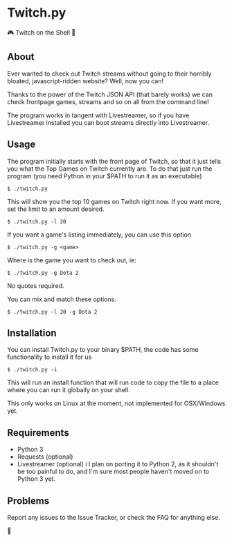 Twitch.py
=========

:video_game: Twitch on the Shell :toilet:

## About

Ever wanted to check out Twitch streams without going to their horribly 
bloated, javascript-ridden website? Well, now you can!

Thanks to the power of the Twitch JSON API (that barely works) we can 
check frontpage games, streams and so on all from the command line!

The program works in tangent with Livestreamer, so if you have Livestreamer 
installed you can boot streams directly into Livestreamer.

## Usage

The program initially starts with the front page of Twitch, so that it just 
tells you what the Top Games on Twitch currently are. To do that just run the 
program (you need Python in your $PATH to run it as an executable)
```
$ ./twitch.py
```

This will show you the top 10 games on Twitch right now. If you want more, 
set the limit to an amount desired.
```
$ ./twitch.py -l 20
```

If you want a game's listing immediately, you can use this option
```
$ ./twitch.py -g <game>
```

Where <game> is the game you want to check out, ie:
```
$ ./twitch.py -g Dota 2
```
No quotes required.

You can mix and match these options.
```
$ ./twitch.py -l 20 -g Dota 2
```

## Installation

You can install Twitch.py to your binary $PATH, the code has some functionality
to install it for us
```
$ ./twitch.py -i
```
This will run an install function that will run code to copy the file to a 
place where you can run it globally on your shell.

This only works on Linux at the moment, not implemented for OSX/Windows yet.

## Requirements

* Python 3
* Requests (optional)
* Livestreamer (optional)
i
I plan on porting it to Python 2, as it shouldn't be too painful to do, and I'm 
sure most people haven't moved on to Python 3 yet.

## Problems

Report any issues to the Issue Tracker, or check the FAQ for anything else.

:toilet:
